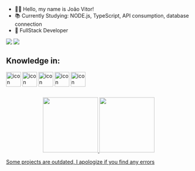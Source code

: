 <ul>
  <li>🗿🍷 Hello, my name is João Vitor!</li>
  <li>📚 Currently Studying: NODE.js, TypeScript, API consumption, database connection</li>
  <li>👾 FullStack Developer</li>
</ul>
<div>
  <a target="_blank" href = "mailto:soloqf@gmail.com"><img src="https://img.shields.io/badge/-Gmail-%23333?style=for-the-badge&logo=gmail&logoColor=white"></a>
  <a target="_blank" href="https://www.linkedin.com/in/jaosilva-" target="_blank"><img src="https://img.shields.io/badge/-LinkedIn-%230077B5?style=for-the-badge&logo=linkedin&logoColor=white"></a> 
</div>

## Knowledge in:
<div>
  <img align="center" alt="icon" height="40" width="40" src="https://skillicons.dev/icons?i=html">
  <img align="center" alt="icon" height="40" width="40" src="https://skillicons.dev/icons?i=css">
  <img align="center" alt="icon" height="40" width="40" src="https://skillicons.dev/icons?i=js">
  <img align="center" alt="icon" height="40" width="40" src="https://skillicons.dev/icons?i=nodejs">
  <img align="center" alt="icon" height="40" width="40" src="https://skillicons.dev/icons?i=typescript">
</div>

##

<div align="center">
  <a href="https://github.com/Juaojoao">
  <img height="150em" src="https://github-readme-stats.vercel.app/api?username=Juaojoao&show_icons=true&theme=dracula&include_all_commits=true&count_private=true"/>
  <img height="150em" src="https://github-readme-stats.vercel.app/api/top-langs/?username=Juaojoao&layout=compact&langs_count=7&theme=dracula"/>
</div>

  Some projects are outdated, I apologize if you find any errors
